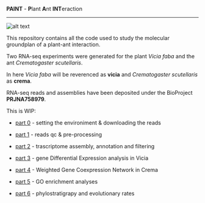 
**PAINT** - **P**lant **A**nt **INT**eraction

---

![alt text](https://www.dtservice-fi.com/wp-content/uploads/2020/10/dtservice-disinfestazione-formica-crematogaster-scutellaris-1-thegem-gallery-sidebar.jpg)

This repository contains all the code used to study the molecular groundplan of a plant-ant interaction.

Two RNA-seq experiments were generated for the plant _Vicia faba_ and the ant _Crematogaster scutellaris_.

In here _Vicia faba_ will be reverenced as **vicia** and _Crematogaster scutellaris_ as **crema**.

RNA-seq reads and assemblies have been deposited under the BioProject **PRJNA758979**.


This is WIP:

- [part 0](https://github.com/for-giobbe/PAINT/blob/main/markdowns/part_0.md) - setting the environiment & downloading the reads

- [part 1](https://github.com/for-giobbe/PAINT/blob/main/markdowns/part_1.md) - reads qc & pre-processing

- [part 2](https://github.com/for-giobbe/PAINT/blob/main/markdowns/part_2.md) - trascriptome assembly, annotation and filtering

- [part 3](https://github.com/for-giobbe/PAINT/blob/main/markdowns/part_3.md) - gene Differential Expression analysis in Vicia

- [part 4](https://github.com/for-giobbe/PAINT/blob/main/markdowns/part_4.md) - Weighted Gene Coexpression Network in Crema

- [part 5](https://github.com/for-giobbe/PAINT/blob/main/markdowns/part_5.md) - GO enrichment analyses

- [part 6](https://github.com/for-giobbe/PAINT/blob/main/markdowns/part_6.md) - phylostratigrapy and evolutionary rates

